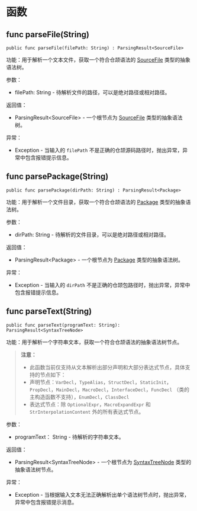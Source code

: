 # 函数

## func parseFile(String)

```cangjie
public func parseFile(filePath: String) : ParsingResult<SourceFile>
```

功能：用于解析一个文本文件，获取一个符合仓颉语法的 [SourceFile](syntax_package_classes.md#class-sourcefile) 类型的抽象语法树。

参数：

- filePath: String - 待解析文件的路径，可以是绝对路径或相对路径。

返回值：

- ParsingResult\<SourceFile> - 一个根节点为 [SourceFile](syntax_package_classes.md#class-sourcefile) 类型的抽象语法树。

异常：

- Exception - 当输入的 `filePath` 不是正确的仓颉源码路径时，抛出异常，异常中包含报错提示信息。

## func parsePackage(String)

```cangjie
public func parsePackage(dirPath: String) : ParsingResult<Package>
```

功能：用于解析一个文件目录，获取一个符合仓颉语法的 [Package](syntax_package_classes.md#class-package) 类型的抽象语法树。

参数：

- dirPath: String - 待解析的文件目录，可以是绝对路径或相对路径。

返回值：

- ParsingResult\<Package> - 一个根节点为 [Package](syntax_package_classes.md#class-package) 类型的抽象语法树。

异常：

- Exception - 当输入的 `dirPath` 不是正确的仓颉包路径时，抛出异常，异常中包含报错提示信息。

## func parseText(String)

```cangjie
public func parseText(programText: String): ParsingResult<SyntaxTreeNode>
```

功能：用于解析一个字符串文本，获取一个符合仓颉语法的抽象语法树节点。

> **注意：**
>
> - 此函数当前仅支持从文本解析出部分声明和大部分表达式节点，具体支持的节点如下：
> - 声明节点：`VarDecl`，`TypeAlias`，`StructDecl`，`StaticInit`，`PropDecl`，`MainDecl`，`MacroDecl`，`InterfaceDecl`，`FuncDecl` （类的主构造函数不支持），`EnumDecl`，`ClassDecl`
> - 表达式节点：除 `OptionalExpr`，`MacroExpandExpr` 和 `StrInterpolationContent` 外的所有表达式节点。

参数：

- programText： String - 待解析的字符串文本。

返回值：

- ParsingResult\<SyntaxTreeNode> - 一个根节点为 [SyntaxTreeNode](syntax_package_classes.md#class-syntaxtreenode) 类型的抽象语法树节点。

异常：

- Exception - 当根据输入文本无法正确解析出单个语法树节点时，抛出异常，异常中包含报错提示消息。